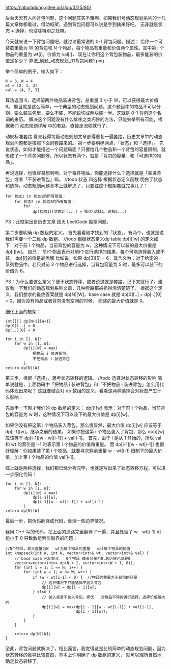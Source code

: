 https://labuladong.gitee.io/algo/3/25/80/


后台天天有人问背包问题，这个问题其实不难啊，如果我们号动态规划系列的十几篇文章你都看过，借助框架，遇到背包问题可以说是手到擒来好吧。
  无非就是状态 + 选择，也没啥特别之处嘛。

今天就来说一下背包问题吧，就讨论最常说的 0-1 背包问题。描述：
给你一个可装载重量为 W 的背包和 N 个物品，每个物品有重量和价值两个属性。其中第 i 个物品的重量为 wt[i]，价值为 val[i]，
  现在让你用这个背包装物品，最多能装的价值是多少？
算法_刷题_动态规划_01背包问题1.png

举个简单的例子，输入如下：
```
N = 3, W = 4
wt = [2, 1, 3]
val = [4, 2, 3]
```

算法返回 6，选择前两件物品装进背包，总重量 3 小于 W，可以获得最大价值 6。
题目就是这么简单，一个典型的动态规划问题。这个题目中的物品不可以分割，要么装进包里，要么不装，不能说切成两块装一半。这就是 0-1 背包这个名词的来历。
解决这个问题没有什么排序之类巧妙的方法，只能穷举所有可能，根据我们 动态规划详解 中的套路，直接走流程就行了。


动规标准套路
看来我得每篇动态规划文章都得重复一遍套路，历史文章中的动态规划问题都是按照下面的套路来的。
第一步要明确两点，「状态」和「选择」。
先说状态，如何才能描述一个问题局面？只要给几个物品和一个背包的容量限制，就形成了一个背包问题呀。所以状态有两个，就是「背包的容量」和「可选择的物品」。

再说选择，也很容易想到啊，对于每件物品，你能选择什么？选择就是「装进背包」或者「不装进背包」嘛。     //todo 状态 和选择  根据状态定义函数
明白了状态和选择，动态规划问题基本上就解决了，只要往这个框架套就完事儿了：
```
for 状态1 in 状态1的所有取值：
    for 状态2 in 状态2的所有取值：
        for ...
            dp[状态1][状态2][...] = 择优(选择1，选择2...)
```
PS：此框架出自历史文章 团灭 LeetCode 股票问题。


第二步要明确 dp 数组的定义。
首先看看刚才找到的「状态」，有两个，也就是说我们需要一个二维 dp 数组。   //todo 根据状态定义dp table
dp[i][w] 的定义如下：对于前 i 个物品，当前背包的容量为 w，这种情况下可以装的最大价值是 dp[i][w]。
自己： 前i个物品表示对前i个进行选择的结果，每个可能选择装入或不装， dp[][]的值是最优解
比如说，如果 dp[3][5] = 6，其含义为：对于给定的一系列物品中，若只对前 3 个物品进行选择，当背包容量为 5 时，最多可以装下的价值为 6。

PS：为什么要这么定义？便于状态转移，或者说这就是套路，记下来就行了。建议看一下我们的动态规划系列文章，几种套路都被扒得清清楚楚了。
根据这个定义，我们想求的最终答案就是 dp[N][W]。base case 就是 dp[0][..] = dp[..][0] = 0，因为没有物品或者背包没有空间的时候，
  能装的最大价值就是 0。

细化上面的框架：
```
int[][] dp[N+1][W+1]
dp[0][..] = 0
dp[..][0] = 0

for i in [1..N]:
    for w in [1..W]:
        dp[i][w] = max(
            把物品 i 装进背包,
            不把物品 i 装进背包
        )
return dp[N][W]
```


第三步，根据「选择」，思考状态转移的逻辑。   //todo 选择对状态转移的影响
简单说就是，上面伪码中「把物品 i 装进背包」和「不把物品 i 装进背包」怎么用代码体现出来呢？
这就要结合对 dp 数组的定义，看看这两种选择会对状态产生什么影响：

先重申一下刚才我们的 dp 数组的定义：
dp[i][w] 表示：对于前 i 个物品，当前背包的容量为 w 时，这种情况下可以装下的最大价值是 dp[i][w]。

如果你没有把这第 i 个物品装入背包，那么很显然，最大价值 dp[i][w] 应该等于 dp[i-1][w]，继承之前的结果。
如果你把这第 i 个物品装入了背包，那么 dp[i][w] 应该等于 dp[i-1][w - wt[i-1]] + val[i-1]。
  首先，由于 i 是从 1 开始的，所以 val 和 wt 的索引是 i-1 时表示第 i 个物品的价值和重量。
  而 dp[i-1][w - wt[i-1]] 也很好理解：你如果装了第 i 个物品，就要寻求剩余重量 w - wt[i-1] 限制下的最大价值，加上第 i 个物品的价值 val[i-1]。

综上就是两种选择，我们都已经分析完毕，也就是写出来了状态转移方程，可以进一步细化代码：
```
for i in [1..N]:
    for w in [1..W]:
        dp[i][w] = max(
            dp[i-1][w],
            dp[i-1][w - wt[i-1]] + val[i-1]
        )
return dp[N][W]
```
最后一步，把伪码翻译成代码，处理一些边界情况。

我用 C++ 写的代码，把上面的思路完全翻译了一遍，并且处理了 w - wt[i-1] 可能小于 0 导致数组索引越界的问题：
```
//N个物品，最大容量为W   wt为每个物品的重量   val每个物品的价值
int knapsack(int W, int N, vector<int>& wt, vector<int>& val) {
    // base case 已初始化   0个物品 或者容量为0,总价值也就是0
    vector<vector<int>> dp(N + 1, vector<int>(W + 1, 0));
    for (int i = 1; i <= N; i++) {
        for (int w = 1; w <= W; w++) {
            if (w - wt[i-1] < 0) {  //物品的重量大于背包的容量
                // 这种情况下只能选择不装入背包
                dp[i][w] = dp[i - 1][w];
            } else {
                // 装入或者不装入背包，择优   对物品不停的进行选择，选择价值最大的
                dp[i][w] = max(dp[i - 1][w - wt[i-1]] + val[i-1], 
                               dp[i - 1][w]);
            }
        }
    }
    
    return dp[N][W];
}
```
至此，背包问题就解决了，相比而言，我觉得这是比较简单的动态规划问题，因为状态转移的推导比较自然，基本上你明确了 dp 数组的定义，
  就可以理所当然地确定状态转移了。